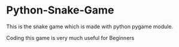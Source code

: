 # Python-Snake-Game
This is the snake game which is made with python pygame module.




Coding this game is very much useful for Beginners
